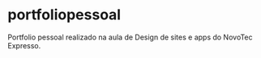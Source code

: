 # portfoliopessoal
Portfolio pessoal realizado na aula de Design de sites e apps do NovoTec Expresso.
